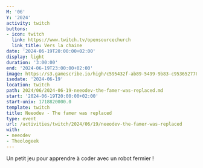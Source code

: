 ```yaml
---
M: '06'
Y: '2024'
activity: twitch
buttons:
- icon: twitch
  link: https://www.twitch.tv/opensourcechurch
  link_title: Vers la chaine
date: '2024-06-19T20:00:00+02:00'
display: light
duration: '3:00:00'
end: '2024-06-19T23:00:00+02:00'
image: https://s3.gamescribe.io/high/c595432f-ab89-5499-9b83-c9536527785f.jpg
isodate: '2024-06-19'
location: twitch
path: 2024/06/2024-06-19-neeodev-the-famer-was-replaced.md
start: '2024-06-19T20:00:00+02:00'
start-unix: 1718820000.0
template: twitch
title: Neeodev - The famer was replaced
type: event
url: /activities/twitch/2024/06/19/neeodev-the-famer-was-replaced
with:
- neeodev
- Theologeek
---
```

Un petit jeu pour apprendre à coder avec un robot fermier !